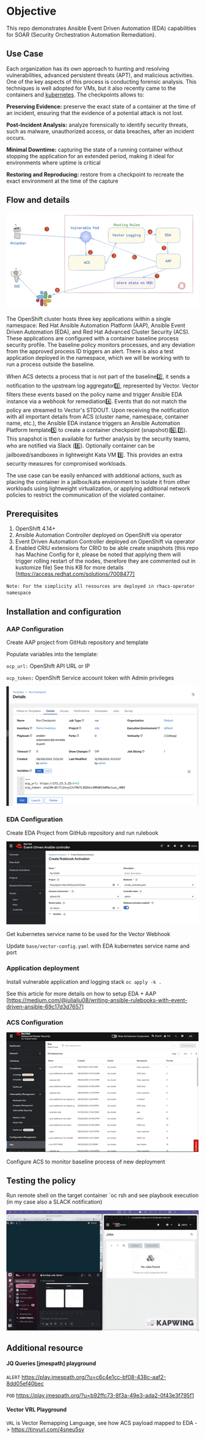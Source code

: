 # Objective

This repo demonstrates Ansible Event Driven Automation (EDA) capabilities for SOAR (Security Orchestration Automation Remediation).

## Use Case

Each organization has its own approach to hunting and resolving vulnerabilities, advanced persistent threats (APT), and malicious activities. One of the key aspects of this process is conducting forensic analysis. This techniques is well adopted for VMs, but it also recently came to the containers and [kubernetes](https://kubernetes.io/blog/2022/12/05/forensic-container-checkpointing-alpha/>). The checkpoints allows to:

**Preserving Evidence:** preserve the exact state of a container at the time of an incident, ensuring that the evidence of a potential attack is not lost.

**Post-Incident Analysis:** analyze forensically to identify security threats, such as malware, unauthorized access, or data breaches, after an incident occurs.

**Minimal Downtime:** capturing the state of a running container without stopping the application for an extended period, making it ideal for environments where uptime is critical

**Restoring and Reproducing:** restore from a checkpoint to recreate the exact environment at the time of the capture

## Flow and details

![diagarm](./doc/images/diagram.png)

The OpenShift cluster hosts three key applications within a single namespace: Red Hat Ansible Automation Platform (AAP), Ansible Event Driven Automation (EDA), and Red Hat Advanced Cluster Security (ACS). These applications are configured with a container baseline process security profile. The baseline policy monitors processes, and any deviation from the approved process ID triggers an alert. There is also a test application deployed in the namespace, which we will be working with to run a process outside the baseline.

When ACS detects a process that is not part of the baseline2️⃣, it sends a notification to the upstream log aggregator3️⃣, represented by Vector. Vector filters these events based on the policy name and trigger Ansible EDA instance via a webhook for remediation4️⃣. Events that do not match the policy are streamed to Vector's STDOUT. Upon receiving the notification with all important details from ACS (cluster name, namespace, container name, etc.), the Ansible EDA instance triggers an Ansible Automation Platform template5️⃣ to create a container checkpoint (snapshot)(6️⃣,7️⃣). This snapshot is then available for further analysis by the security teams, who are notified via Slack (8️⃣). Optionally container can be jailboxed/sandboxes in lightweight Kata VM 9️⃣. This provides an extra security measures for compromised workloads.

The use case can be easily enhanced with additional actions, such as placing the container in a jailbox/kata environment to isolate it from other workloads using lightweight virtualization, or applying additional network policies to restrict the communication of the violated container.

## Prerequisites

1. OpenShift 4.14+
2. Ansible Automation Controller deployed on OpenShift via operator
3. Event Driven Automation Controller deployed on OpenShift via operator
4. Enabled CRIU extensions for CRIO to be able create snapshots (this repo has Machine Config for it, please be noted that applying them will trigger rolling restart of the nodes, therefore they are commented out in kustomize file) See this KB for more details [https://access.redhat.com/solutions/7008477]

`Note: For the simplicity all resources are deployed in rhacs-operator namespace`

## Installation and configuration

### AAP Configuration

Create AAP project from GitHub repository and template

Populate variables into the template:

`ocp_url:` OpenShift API URL or IP

`ocp_token:` OpenShift Service account token with Admin privileges

![aap](./doc/images/aap-templ.png)

### EDA Configuration

Create EDA Project from GitHub repository and run rulebook

![eda](./doc/images/eda-rulebook.png)

Get kubernetes service name to be used for the Vector Webhook

Update `base/vector-config.yaml` with EDA kubernetes service name and port

### Application deployment

Install vulnerable application and logging stack
`oc apply -k .`

See this article for more details on how to setup EDA + AAP [https://medium.com/@julialiu08/writing-ansible-rulebooks-with-event-driven-ansible-69c17d3d7657]

### ACS Configuration

![alt text](./doc/images/acs_baseline.gif)

Configure ACS to monitor baseline process of new deployment

## Testing the policy

Run remote shell on the target container `oc rsh and see playbook execution (in my case also a SLACK notification)

![alt text](./doc/images/demo.gif)

## Additional resource

#### JQ Queries [jmespath] playground

`ALERT` https://play.jmespath.org/?u=c6c4e1cc-bf08-438c-aaf2-8dd05ef40bec

`POD` https://play.jmespath.org/?u=b92ffc73-8f3a-49e3-ada2-0f43e3f795f1

#### Vector VRL Playground

`VRL` is Vector Remapping Language, see how ACS payload mapped to EDA -> https://tinyurl.com/4sneu5sv
